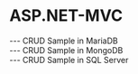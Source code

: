 # ASP.NET-MVC

--- CRUD Sample in MariaDB  
--- CRUD Sample in MongoDB  
--- CRUD Sample in SQL Server  
